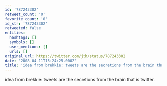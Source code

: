```yaml
---
id: '787243302'
retweet_count: '0'
favorite_count: '0'
id_str: '787243302'
retweeted: false
entities:
  hashtags: []
  symbols: []
  user_mentions: []
  urls: []
original_url: https://twitter.com/jth/status/787243302
date: '2008-04-11T15:24:25.000Z'
title: 'idea from brekkie: tweets are the secretions from the brain that is twitter.'
---
```


idea from brekkie: tweets are the secretions from the brain that is twitter.